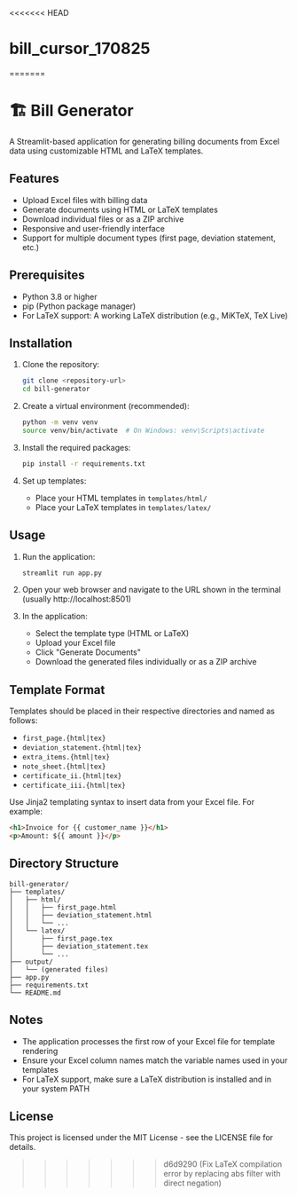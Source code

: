 <<<<<<< HEAD
# bill_cursor_170825
=======
# 🏗️ Bill Generator

A Streamlit-based application for generating billing documents from Excel data using customizable HTML and LaTeX templates.

## Features

- Upload Excel files with billing data
- Generate documents using HTML or LaTeX templates
- Download individual files or as a ZIP archive
- Responsive and user-friendly interface
- Support for multiple document types (first page, deviation statement, etc.)

## Prerequisites

- Python 3.8 or higher
- pip (Python package manager)
- For LaTeX support: A working LaTeX distribution (e.g., MiKTeX, TeX Live)

## Installation

1. Clone the repository:
   ```bash
   git clone <repository-url>
   cd bill-generator
   ```

2. Create a virtual environment (recommended):
   ```bash
   python -m venv venv
   source venv/bin/activate  # On Windows: venv\Scripts\activate
   ```

3. Install the required packages:
   ```bash
   pip install -r requirements.txt
   ```

4. Set up templates:
   - Place your HTML templates in `templates/html/`
   - Place your LaTeX templates in `templates/latex/`

## Usage

1. Run the application:
   ```bash
   streamlit run app.py
   ```

2. Open your web browser and navigate to the URL shown in the terminal (usually http://localhost:8501)

3. In the application:
   - Select the template type (HTML or LaTeX)
   - Upload your Excel file
   - Click "Generate Documents"
   - Download the generated files individually or as a ZIP archive

## Template Format

Templates should be placed in their respective directories and named as follows:

- `first_page.{html|tex}`
- `deviation_statement.{html|tex}`
- `extra_items.{html|tex}`
- `note_sheet.{html|tex}`
- `certificate_ii.{html|tex}`
- `certificate_iii.{html|tex}`

Use Jinja2 templating syntax to insert data from your Excel file. For example:

```html
<h1>Invoice for {{ customer_name }}</h1>
<p>Amount: ${{ amount }}</p>
```

## Directory Structure

```
bill-generator/
├── templates/
│   ├── html/
│   │   ├── first_page.html
│   │   ├── deviation_statement.html
│   │   └── ...
│   └── latex/
│       ├── first_page.tex
│       ├── deviation_statement.tex
│       └── ...
├── output/
│   └── (generated files)
├── app.py
├── requirements.txt
└── README.md
```

## Notes

- The application processes the first row of your Excel file for template rendering
- Ensure your Excel column names match the variable names used in your templates
- For LaTeX support, make sure a LaTeX distribution is installed and in your system PATH

## License

This project is licensed under the MIT License - see the LICENSE file for details.
>>>>>>> d6d9290 (Fix LaTeX compilation error by replacing abs filter with direct negation)
